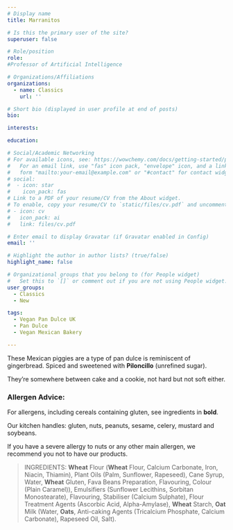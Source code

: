 ```yaml
---
# Display name
title: Marranitos

# Is this the primary user of the site?
superuser: false

# Role/position
role: 
#Professor of Artificial Intelligence

# Organizations/Affiliations
organizations:
  - name: Classics
    url: ''

# Short bio (displayed in user profile at end of posts)
bio:

interests: 

education:

# Social/Academic Networking
# For available icons, see: https://wowchemy.com/docs/getting-started/page-builder/#icons
#   For an email link, use "fas" icon pack, "envelope" icon, and a link in the
#   form "mailto:your-email@example.com" or "#contact" for contact widget.
# social:
#  - icon: star
#    icon_pack: fas
# Link to a PDF of your resume/CV from the About widget.
# To enable, copy your resume/CV to `static/files/cv.pdf` and uncomment the lines below.
# - icon: cv
#   icon_pack: ai
#   link: files/cv.pdf

# Enter email to display Gravatar (if Gravatar enabled in Config)
email: ''

# Highlight the author in author lists? (true/false)
highlight_name: false

# Organizational groups that you belong to (for People widget)
#   Set this to `[]` or comment out if you are not using People widget.
user_groups:
  - Classics
  - New

tags: 
  - Vegan Pan Dulce UK
  - Pan Dulce
  - Vegan Mexican Bakery

---
```


These Mexican piggies are a type of pan dulce is reminiscent of gingerbread. 
Spiced and sweetened with **Piloncillo** (unrefined sugar).

They’re somewhere between cake and a cookie, not hard but not soft either.

### Allergen Advice:
For allergens, including cereals containing gluten, see ingredients in **bold**.

Our kitchen handles: gluten, nuts, peanuts, sesame, celery, mustard and soybeans.

If you have a severe allergy to nuts or any other main allergen, we recommend you not to have our products.

> INGREDIENTS: **Wheat** Flour (**Wheat** Flour, Calcium Carbonate, Iron, Niacin, Thiamin), Plant Oils (Palm, Sunflower, Rapeseed), Cane Syrup, Water, **Wheat** Gluten, Fava Beans Preparation, Flavouring, Colour (Plain Caramel)), Emulsifiers (Sunflower Lecithins, Sorbitan Monostearate), Flavouring, Stabiliser (Calcium Sulphate), Flour Treatment Agents (Ascorbic Acid, Alpha-Amylase), **Wheat** Starch, **Oat** Milk (Water, **Oats**, Anti-caking Agents (Tricalcium Phosphate, Calcium Carbonate), Rapeseed Oil, Salt).
